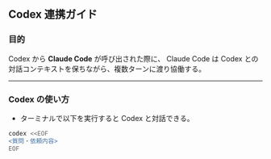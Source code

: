 ## Codex 連携ガイド

### 目的
Codex から **Claude Code** が呼び出された際に、
Claude Code は Codex との対話コンテキストを保ちながら、複数ターンに渡り協働する。

---

### Codex の使い方
- ターミナルで以下を実行すると Codex と対話できる。
```bash
codex <<EOF
<質問・依頼内容>
EOF

